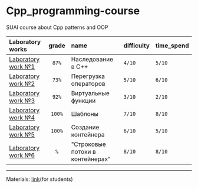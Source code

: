 # Cpp_programming-course

SUAI course about Cpp patterns and OOP

| Laboratory works                                                                         | grade  | name                  | difficulty  | time_spend  | 
|:-----------------------------------------------------------------------------------------|:------:|:----------------------|:------------|:------------|
| [Laboratory work №1](https://github.com/gr1shan1a/Cpp_programming-course/tree/main/lab1) | `87%`  | Наследование в C++    | `4/10`      | `5/10`      |
| [Laboratory work №2](https://github.com/gr1shan1a/Cpp_programming-course/tree/main/lab2) | `73%`  | Перегрузка операторов | `5/10`      | `6/10`      |
| [Laboratory work №3](https://github.com/gr1shan1a/Cpp_programming-course/tree/main/lab3) | `92%`  | Виртуальные функции   | `3/10`      | `2/10`      |
| [Laboratory work №4](https://github.com/gr1shan1a/Cpp_programming-course/tree/main/lab4) | `100%` | Шаблоны               | `7/10`      | `8/10`      |
| [Laboratory work №5](https://github.com/gr1shan1a/Cpp_programming-course/tree/main/lab5) | `100%` | Создание контейнера   | `6/10`      | `5/10`      |
| [Laboratory work №6](https://github.com/gr1shan1a/Cpp_programming-course/tree/main/lab6) |  `%`   | "Строковые потоки в контейнерах"    | `8/10`      | `8/10`       |


----
Materials: [link](https://pro.guap.ru/inside/student/materials/d5a46fdff874ecd09999f209598f8e8e/download)(for students)
